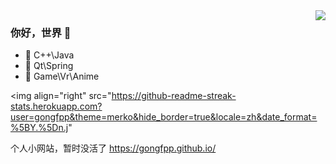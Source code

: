 <img align="right" src="https://github-readme-stats.vercel.app/api?username=gongfpp&show_icons=true&icon_color=CE1D2D&text_color=718096&bg_color=ffffff&hide_title=true" />

### 你好，世界 👋

- :orange_book: C++\Java
- :hammer: Qt\Spring
- :ram: Game\Vr\Anime

  
    
    
    
<img align="right" src="https://github-readme-streak-stats.herokuapp.com?user=gongfpp&theme=merko&hide_border=true&locale=zh&date_format=%5BY.%5Dn.j"

个人小网站，暂时没活了
https://gongfpp.github.io/
